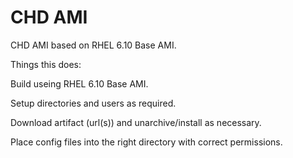 # CHD AMI

CHD AMI based on RHEL 6.10 Base AMI.

Things this does:

Build useing RHEL 6.10 Base AMI.

Setup directories and users as required.

Download artifact (url(s)) and unarchive/install as necessary.

Place config files into the right directory with correct permissions.

